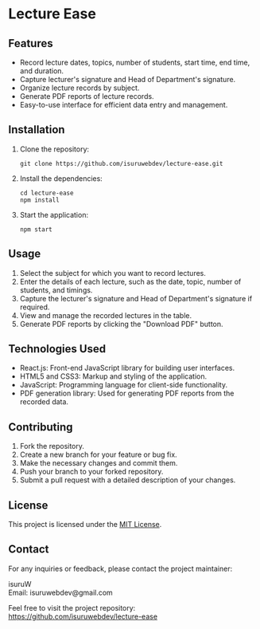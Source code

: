 
  <h1>Lecture Ease</h1>
  
  <h2>Features</h2>
  <ul>
    <li>Record lecture dates, topics, number of students, start time, end time, and duration.</li>
    <li>Capture lecturer's signature and Head of Department's signature.</li>
    <li>Organize lecture records by subject.</li>
    <li>Generate PDF reports of lecture records.</li>
    <li>Easy-to-use interface for efficient data entry and management.</li>
  </ul>
  
  <h2>Installation</h2>
  <ol>
    <li>Clone the repository:</li>
    <pre><code>git clone https://github.com/isuruwebdev/lecture-ease.git</code></pre>
    <li>Install the dependencies:</li>
    <pre><code>cd lecture-ease<br>npm install</code></pre>
    <li>Start the application:</li>
    <pre><code>npm start</code></pre>
  </ol>
  
  <h2>Usage</h2>
  <ol>
    <li>Select the subject for which you want to record lectures.</li>
    <li>Enter the details of each lecture, such as the date, topic, number of students, and timings.</li>
    <li>Capture the lecturer's signature and Head of Department's signature if required.</li>
    <li>View and manage the recorded lectures in the table.</li>
    <li>Generate PDF reports by clicking the "Download PDF" button.</li>
  </ol>
  
  <h2>Technologies Used</h2>
  <ul>
    <li>React.js: Front-end JavaScript library for building user interfaces.</li>
    <li>HTML5 and CSS3: Markup and styling of the application.</li>
    <li>JavaScript: Programming language for client-side functionality.</li>
    <li>PDF generation library: Used for generating PDF reports from the recorded data.</li>
  </ul>
  
  <h2>Contributing</h2>
  <ol>
    <li>Fork the repository.</li>
    <li>Create a new branch for your feature or bug fix.</li>
    <li>Make the necessary changes and commit them.</li>
    <li>Push your branch to your forked repository.</li>
    <li>Submit a pull request with a detailed description of your changes.</li>
  </ol>
  
  <h2>License</h2>
  <p>This project is licensed under the <a href="LICENSE">MIT License</a>.</p>
  
  <h2>Contact</h2>
  <p>For any inquiries or feedback, please contact the project maintainer:</p>
  <p>isuruW<br>Email: isuruwebdev@gmail.com</p>
  
  <p>Feel free to visit the project repository: <a href="https://github.com/isuruwebdev/lecture-ease">https://github.com/isuruwebdev/lecture-ease</a></p>
